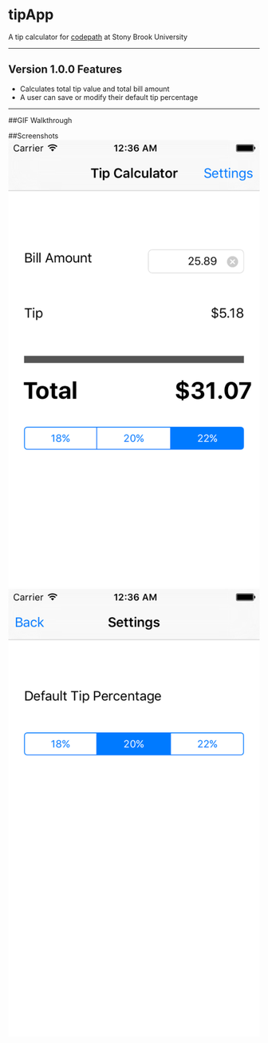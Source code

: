 # tipApp
A tip calculator for [codepath](www.codepath.com) at Stony Brook University


***
## Version 1.0.0 Features

* Calculates total tip value and total bill amount
* A user can save or modify their default tip percentage


***
##GIF Walkthrough


##Screenshots
![main page](/media/mainpage.png)
![settings](/media/settings.png)
